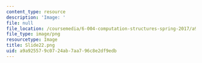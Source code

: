 ```yaml
---
content_type: resource
description: 'Image: '
file: null
file_location: /coursemedia/6-004-computation-structures-spring-2017/a9a925579c0724ab7aa796c8e2df9edb_Slide22.png
file_type: image/png
resourcetype: Image
title: Slide22.png
uid: a9a92557-9c07-24ab-7aa7-96c8e2df9edb
---
```

